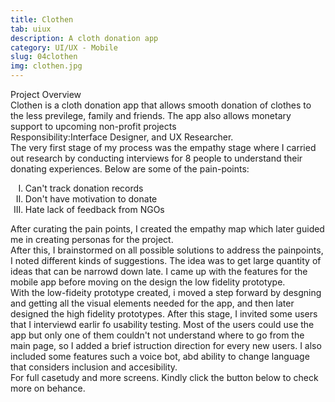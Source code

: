 ```yaml
---
title: Clothen
tab: uiux
description: A cloth donation app
category: UI/UX - Mobile
slug: 04clothen
img: clothen.jpg
---
```


<div class="lg:p-4 pt-4 mb-4 text-pryColor font-bold text-2xl lg:text-4xl">
  Project Overview
</div>

<div class="lg:p-4 mb-4 leading-9">
Clothen is a cloth donation app that allows smooth donation of clothes to the less previlege, family and friends. The app also allows monetary support to upcoming non-profit projects
<div class="pt-4 ">
 <span class = "text-pryColor font-bold"> Responsibility:</span>Interface Designer, and UX Researcher.
</div>
</div>

<div class=" pt-4 lg:p-4 mb-4 leading-9">
The very first stage of my process was the empathy stage where I carried out research by conducting interviews for 8 people to understand their donating experiences. Below are some of the pain-points:
  <ol type="I" class ="pl-4 py-4">
    <li> Can't track donation records</li>
    <li> Don't have motivation to donate</li>
    <li>Hate lack of feedback from NGOs</li>
  </ol>
After curating the pain points, I created the empathy map which later guided me in creating personas for the project.
</div>

  <div class="mt-14">
    <div><dynamic-image filename="clothenfull.jpg"></dynamic-image> </div>
  </div>

<!--more-->

  <div class="mt-14 pt-4 lg:p-4 mb-4 leading-9">
    After this, I brainstormed on all possible solutions to address the painpoints, I noted different kinds of suggestions. The idea was to get large quantity of ideas that can be narrowd down late. I came up with the features for the mobile app before moving on the design the low fidelity prototype.  
  </div>

<div class=" mt-6 pt-4 lg:p-4 mb-4 leading-9">
With the low-fideity prototype created, i moved a step forward by desgning and getting all the visual elements needed for the app, and then later designed the high fidelity prototypes. After this stage, I invited some users that I interviewd earlir fo usability testing. Most of the users could use the app but only one of them couldn't not understand where to go from the main page, so I added a brief istruction direction for every new users. I also included some features such a voice bot, abd ability to change language that considers inclusion and accesibility.
</div>

<div class="pt-4 lg:p-4 mb-4 leading-9">
For full casetudy and more screens. Kindly click the button below to check more on behance.
</div>
<btn3 class ="mt-4" text="See More" href="https://www.behance.net/gallery/120421119/Cloth-Donation-App-%28UX-Case-Study%29"> </btn3 >
